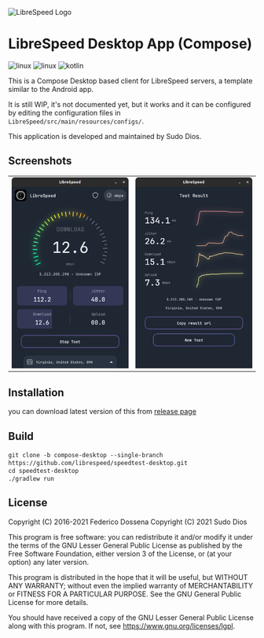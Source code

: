 ![LibreSpeed Logo](https://github.com/librespeed/speedtest/blob/master/.logo/logo3.png?raw=true)

# LibreSpeed Desktop App (Compose)

<p>
<img src="https://img.shields.io/badge/Linux-FCC624?style=for-the-badge&logo=linux&logoColor=black" alt="linux" />
<img src="https://img.shields.io/badge/Windows-0078D6?style=for-the-badge&logo=windows&logoColor=white" alt="linux" />
<img src="https://img.shields.io/badge/kotlin-%237F52FF.svg?style=for-the-badge&logo=kotlin&logoColor=white" alt="kotlin" />
</p>

This is a Compose Desktop based client for LibreSpeed servers, a template similar to the Android app.

It is still WIP, it's not documented yet, but it works and it can be configured by editing the configuration files in `LibreSpeed/src/main/resources/configs/`.

This application is developed and maintained by Sudo Dios.

## Screenshots
|                                                  |                                                  |
|--------------------------------------------------|--------------------------------------------------|
| <img src="assets/screen-shot-1.png" alt="ss1" /> | <img src="assets/screen-shot-2.png" alt="ss1" /> |

## Installation
you can download latest version of this from [release page]()

## Build
```shell
git clone -b compose-desktop --single-branch https://github.com/librespeed/speedtest-desktop.git
cd speedtest-desktop
./gradlew run
```

## License
Copyright (C) 2016-2021 Federico Dossena
Copyright (C) 2021 Sudo Dios

This program is free software: you can redistribute it and/or modify
it under the terms of the GNU Lesser General Public License as published by
the Free Software Foundation, either version 3 of the License, or
(at your option) any later version.

This program is distributed in the hope that it will be useful,
but WITHOUT ANY WARRANTY; without even the implied warranty of
MERCHANTABILITY or FITNESS FOR A PARTICULAR PURPOSE.  See the
GNU General Public License for more details.

You should have received a copy of the GNU Lesser General Public License
along with this program.  If not, see <https://www.gnu.org/licenses/lgpl>.
